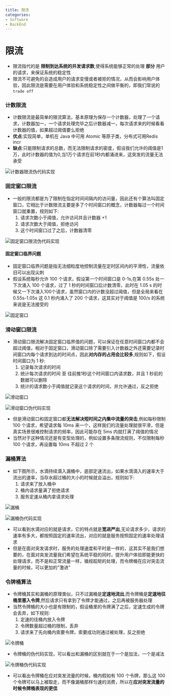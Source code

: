 ```yaml
---
title: 限流
categories:
- Software
- BackEnd
---
```

# 限流

- 限流指代的是 **限制到达系统的并发请求数**,使得系统能够正常的处理 **部分** 用户的请求，来保证系统的稳定性
- 限流不可避免的会造成用户的请求变慢或者被拒的情况，从而会影响用户体验，因此限流是需要在用户体验和系统稳定性之间做平衡的，即我们常说的 `trade off`

### 计数限流

- 计数限流是最简单的限流算法，基本原理为保存一个计数器，处理了一个请求，计数器加一，一个请求处理完毕之后计数器减一，每次请求来的时候看看计数器的值，如果超过阈值要么拒绝
- **优点**:实现简单，单机在 Java 中可用 Atomic 等原子类，分布式可用Redis incr
- **缺点**:只能限制请求的总数，而无法限制请求的密度，假设我们允许的阈值是1万，此时计数器的值为0,当1万个请求在前1秒内都涌进来，这突发的流量无法承受

![计数器限流伪代码实现](https://raw.githubusercontent.com/LuShan123888/Files/main/Pictures/1460000023552188.png)

### 固定窗口限流

- 一般的限流都是为了限制在指定时间间隔内的访问量，因此还有个算法叫固定窗口，它相比于计数限流主要是多了个时间窗口的概念，计数器每过一个时间窗口就重置，规则如下:
    1. 请求次数小于阈值，允许访问并且计数器 +1
    2. 请求次数大于阈值，拒绝访问
    3. 这个时间窗口过了之后，计数器清零

![固定窗口限流伪代码实现](https://raw.githubusercontent.com/LuShan123888/Files/main/Pictures/1460000023552189.png)

#### 固定窗口临界问题

- 固定窗口临界问题是指无法细粒度地控制流量在定时区间内的平滑性，流量依旧可以出现尖刺
- 假设系统每秒允许 100 个请求，假设第一个时间窗口是 0-1s,在第 0.55s 处一下次涌入 100 个请求，过了 1 秒的时间窗口后计数清零，此时在 1.05 s 的时候又一下次涌入100个请求，虽然窗口内的计数没超过阈值，但是全局来看在 0.55s-1.05s 这 0.1 秒内涌入了 200 个请求，这其实对于阈值是 100/s 的系统来说是无法接受的

![固定窗口](https://raw.githubusercontent.com/LuShan123888/Files/main/Pictures/1460000023552194.png)

### 滑动窗口限流

- 滑动窗口限流解决固定窗口临界值的问题，可以保证在任意时间窗口内都不会超过阈值，相对于固定窗口，滑动窗口除了需要引入计数器之外还需要记录时间窗口内每个请求到达的时间点，因此**对内存的占用会比较多**,规则如下，假设时间窗口为 1 秒:
    1. 记录每次请求的时间
    2. 统计每次请求的时间 至 往前推1秒这个时间窗口内请求数，并且 1 秒前的数据可以删除
    3. 统计的请求数小于阈值就记录这个请求的时间，并允许通过，反之拒绝

![滑动窗口](https://raw.githubusercontent.com/LuShan123888/Files/main/Pictures/1460000023552192.png)

![滑动窗口伪代码实现](https://raw.githubusercontent.com/LuShan123888/Files/main/Pictures/1460000023552195.png)

- 但是滑动窗口和固定窗口都**无法解决短时间之内集中流量的突击**,例如每秒限制 100 个请求，希望请求每 10ms 来一个，这样我们的流量处理就很平滑，但是真实场景很难控制请求的频率，因此可能存在 5ms 内就打满了阈值的情况
- 当然对于这种情况还是有变型处理的，例如设置多条限流规则，不仅限制每秒 100 个请求，再设置每 10ms 不超过 2 个

### 漏桶算法

- 如下图所示，水滴持续滴入漏桶中，底部定速流出，如果水滴滴入的速率大于流出的速率，当存水超过桶的大小的时候就会溢出，规则如下:
    1. 请求来了放入桶中
    2. 桶内请求量满了拒绝请求
    3. 服务定速从桶内拿请求处理

![漏桶](https://raw.githubusercontent.com/LuShan123888/Files/main/Pictures/1460000023552198.png)

![漏桶伪代码实现](https://raw.githubusercontent.com/LuShan123888/Files/main/Pictures/1460000023552197.png)

- 可以看到水滴对应的就是请求，它的特点就是**宽进严出**,无论请求多少，请求的速率有多大，都按照固定的速率流出，对应的就是服务按照固定的速率处理请求
- 但是在面对突发请求时，服务的处理速度和平时是一样的，这其实不是我们想要的，在面对突发流量我们希望在系统平稳的同时，提升用户体验即能更快的处理请求，而不是和正常流量一样，循规蹈矩的处理，而令牌桶在应对突击流量的时候，可以更加的"激进”

### 令牌桶算法

- 令牌桶其实和漏桶的原理类似，只不过漏桶是**定速地流出**,而令牌桶是**定速地往桶里塞入令牌**,然后请求只有拿到了令牌才能通过，之后再被服务器处理
- 当然令牌桶的大小也是有限制的，假设桶里的令牌满了之后，定速生成的令牌会丢弃，如下规则:
    1. 定速的往桶内放入令牌
    2. 令牌数量超过桶的限制，丢弃
    3. 请求来了先向桶内索要令牌，索要成功则通过被处理，反之拒绝

![令牌桶](https://raw.githubusercontent.com/LuShan123888/Files/main/Pictures/1460000023552190.png)

- 令牌桶的伪代码实现，可以看出和漏桶的区别就在于一个是加法，一个是减法

![令牌桶伪代码实现](https://raw.githubusercontent.com/LuShan123888/Files/main/Pictures/1460000023552191.png)

- 可以看出令牌桶在应对突发流量的时候，桶内假如有 100 个令牌，那么这 100 个令牌可以马上被取走，而不像漏桶那样匀速的消费，所以在**应对突发流量的时候令牌桶表现的更佳**